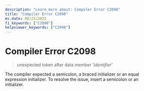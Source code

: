 ```yaml
---
description: "Learn more about: Compiler Error C2098"
title: "Compiler Error C2098"
ms.date: 08/23/2022
f1_keywords: ["C2098"]
helpviewer_keywords: ["C2098"]
---
```

# Compiler Error C2098

> unexpected token after data member '*identifier*'

The compiler expected a semicolon, a braced initializer or an equal expression initializer. To resolve the issue, insert a semicolon or an initializer.
